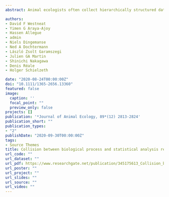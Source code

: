 ```yaml
---
abstract: Animal ecologists often collect hierarchically structured data and analyse these with linear mixed-effects models. Specific complications arise when the effect sizes of covariates vary on multiple levels (e.g. within vs. among subjects). Mean centring of covariates within subjects offers a useful approach in such situations, but is not without problems. A statistical model represents a hypothesis about the underlying biological process. Mean centring within clusters assumes that the lower level responses (e.g. within subjects) depend on the deviation from the subject mean (relative) rather than on the absolute scale of the covariate. This may or may not be biologically realistic. We show that mismatch between the nature of the generating (i.e. biological) process and the form of the statistical analysis produce major conceptual and operational challenges for empiricists. We explored the consequences of mismatches by simulating data with three response-generating processes differing in the source of correlation between a covariate and the response. These data were then analysed by three different analysis equations. We asked how robustly different analysis equations estimate key parameters of interest and under which circumstances biases arise. Mismatches between generating and analytical equations created several intractable problems for estimating key parameters. The most widely misestimated parameter was the among-subject variance in response. We found that no single analysis equation was robust in estimating all parameters generated by all equations. Importantly, even when response-generating and analysis equations matched mathematically, bias in some parameters arose when sampling across the range of the covariate was limited. Our results have general implications for how we collect and analyse data. They also remind us more generally that conclusions from statistical analysis of data are conditional on a hypothesis, sometimes implicit, for the process(es) that generated the attributes we measure. We discuss strategies for real data analysis in face of uncertainty about the underlying biological process.

authors:
- David F Westneat
- Yimen G Araya-Ajoy
- Hassen Allegue
- admin
- Niels Dingemanse
- Ned A Dochtermann
- László Zsolt Garamszegi
- Julien GA Martin
- Shinichi Nakagawa
- Denis Réale
- Holger Schielzeth

date: "2020-08-24T00:00:00Z"
doi: "10.1111/1365-2656.13360"
featured: false
image:
  caption: ''
  focal_point: ""
  preview_only: false
projects: []
publication: '*Journal of Animal Ecology, 89*(12) 2813-2824'
publication_short: ""
publication_types:
- "2"
publishDate: "2020-09-30T00:00:00Z"
tags:
- Source Themes
title: Collision between biological process and statistical analysis revealed by mean centring
url_code: ""
url_dataset: ""
url_pdf: https://www.researchgate.net/publication/345175613_Collision_between_biological_process_and_statistical_analysis_revealed_by_mean_centring
url_poster: ""
url_project: ""
url_slides: ""
url_source: ""
url_video: ""
---
```


